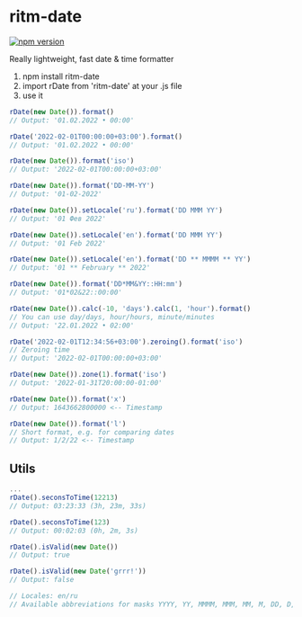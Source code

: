 # ritm-date

[![npm version](https://badge.fury.io/js/ritm-date.svg)](https://badge.fury.io/js/ritm-date)

Really lightweight, fast date &amp; time formatter

1. npm install ritm-date
2. import rDate from 'ritm-date' at your .js file
3. use it

```js
rDate(new Date()).format()
// Output: '01.02.2022 • 00:00'

rDate('2022-02-01T00:00:00+03:00').format()
// Output: '01.02.2022 • 00:00'

rDate(new Date()).format('iso')
// Output: '2022-02-01T00:00:00+03:00'

rDate(new Date()).format('DD-MM-YY')
// Output: '01-02-2022'

rDate(new Date()).setLocale('ru').format('DD MMM YY')
// Output: '01 Фев 2022'

rDate(new Date()).setLocale('en').format('DD MMM YY')
// Output: '01 Feb 2022'

rDate(new Date()).setLocale('en').format('DD ** MMMM ** YY')
// Output: '01 ** February ** 2022'

rDate(new Date()).format('DD*MM&YY::HH:mm')
// Output: '01*02&22::00:00'

rDate(new Date()).calc(-10, 'days').calc(1, 'hour').format()
// You can use day/days, hour/hours, minute/minutes
// Output: '22.01.2022 • 02:00'

rDate('2022-02-01T12:34:56+03:00').zeroing().format('iso')
// Zeroing time
// Output: '2022-02-01T00:00:00+03:00'

rDate(new Date()).zone(1).format('iso')
// Output: '2022-01-31T20:00:00-01:00'

rDate(new Date()).format('x')
// Output: 1643662800000 <-- Timestamp

rDate(new Date()).format('l')
// Short format, e.g. for comparing dates
// Output: 1/2/22 <-- Timestamp
```

## Utils

```js
...
rDate().seconsToTime(12213)
// Output: 03:23:33 (3h, 23m, 33s)

rDate().seconsToTime(123)
// Output: 00:02:03 (0h, 2m, 3s)

rDate().isValid(new Date())
// Output: true

rDate().isValid(new Date('grrr!'))
// Output: false

// Locales: en/ru
// Available abbreviations for masks YYYY, YY, MMMM, MMM, MM, M, DD, D, dd, ddd, HH, h, mm, ss
```
